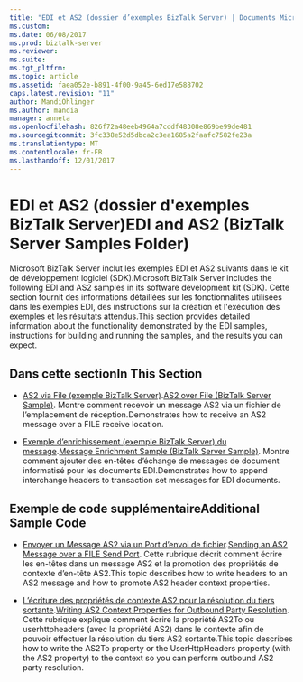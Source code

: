 ```yaml
---
title: "EDI et AS2 (dossier d’exemples BizTalk Server) | Documents Microsoft"
ms.custom: 
ms.date: 06/08/2017
ms.prod: biztalk-server
ms.reviewer: 
ms.suite: 
ms.tgt_pltfrm: 
ms.topic: article
ms.assetid: faea052e-b891-4f00-9a45-6ed17e588702
caps.latest.revision: "11"
author: MandiOhlinger
ms.author: mandia
manager: anneta
ms.openlocfilehash: 826f72a48eeb4964a7cddf48308e869be99de481
ms.sourcegitcommit: 3fc338e52d5dbca2c3ea1685a2faafc7582fe23a
ms.translationtype: MT
ms.contentlocale: fr-FR
ms.lasthandoff: 12/01/2017
---
```

# <a name="edi-and-as2-biztalk-server-samples-folder"></a><span data-ttu-id="7eed3-102">EDI et AS2 (dossier d'exemples BizTalk Server)</span><span class="sxs-lookup"><span data-stu-id="7eed3-102">EDI and AS2 (BizTalk Server Samples Folder)</span></span>
<span data-ttu-id="7eed3-103">Microsoft BizTalk Server inclut les exemples EDI et AS2 suivants dans le kit de développement logiciel (SDK).</span><span class="sxs-lookup"><span data-stu-id="7eed3-103">Microsoft BizTalk Server includes the following EDI and AS2 samples in its software development kit (SDK).</span></span> <span data-ttu-id="7eed3-104">Cette section fournit des informations détaillées sur les fonctionnalités utilisées dans les exemples EDI, des instructions sur la création et l'exécution des exemples et les résultats attendus.</span><span class="sxs-lookup"><span data-stu-id="7eed3-104">This section provides detailed information about the functionality demonstrated by the EDI samples, instructions for building and running the samples, and the results you can expect.</span></span>  
  
## <a name="in-this-section"></a><span data-ttu-id="7eed3-105">Dans cette section</span><span class="sxs-lookup"><span data-stu-id="7eed3-105">In This Section</span></span>  
  
-   <span data-ttu-id="7eed3-106">[AS2 via File (exemple BizTalk Server)](../core/as2-over-file-biztalk-server-sample.md).</span><span class="sxs-lookup"><span data-stu-id="7eed3-106">[AS2 over File (BizTalk Server Sample)](../core/as2-over-file-biztalk-server-sample.md).</span></span> <span data-ttu-id="7eed3-107">Montre comment recevoir un message AS2 via un fichier de l’emplacement de réception.</span><span class="sxs-lookup"><span data-stu-id="7eed3-107">Demonstrates how to receive an AS2 message over a FILE receive location.</span></span>  
  
-   <span data-ttu-id="7eed3-108">[Exemple d’enrichissement (exemple BizTalk Server) du message](../core/message-enrichment-sample-biztalk-server-sample.md).</span><span class="sxs-lookup"><span data-stu-id="7eed3-108">[Message Enrichment Sample (BizTalk Server Sample)](../core/message-enrichment-sample-biztalk-server-sample.md).</span></span> <span data-ttu-id="7eed3-109">Montre comment ajouter des en-têtes d’échange de messages de document informatisé pour les documents EDI.</span><span class="sxs-lookup"><span data-stu-id="7eed3-109">Demonstrates how to append interchange headers to transaction set messages for EDI documents.</span></span>  
  
## <a name="additional-sample-code"></a><span data-ttu-id="7eed3-110">Exemple de code supplémentaire</span><span class="sxs-lookup"><span data-stu-id="7eed3-110">Additional Sample Code</span></span>  
  
-   <span data-ttu-id="7eed3-111">[Envoyer un Message AS2 via un Port d’envoi de fichier](../core/sending-an-as2-message-over-a-file-send-port.md).</span><span class="sxs-lookup"><span data-stu-id="7eed3-111">[Sending an AS2 Message over a FILE Send Port](../core/sending-an-as2-message-over-a-file-send-port.md).</span></span> <span data-ttu-id="7eed3-112">Cette rubrique décrit comment écrire les en-têtes dans un message AS2 et la promotion des propriétés de contexte d’en-tête AS2.</span><span class="sxs-lookup"><span data-stu-id="7eed3-112">This topic describes how to write headers to an AS2 message and how to promote AS2 header context properties.</span></span>  
  
-   <span data-ttu-id="7eed3-113">[L’écriture des propriétés de contexte AS2 pour la résolution du tiers sortante](../core/writing-as2-context-properties-for-outbound-party-resolution.md).</span><span class="sxs-lookup"><span data-stu-id="7eed3-113">[Writing AS2 Context Properties for Outbound Party Resolution](../core/writing-as2-context-properties-for-outbound-party-resolution.md).</span></span> <span data-ttu-id="7eed3-114">Cette rubrique explique comment écrire la propriété AS2To ou userhttpheaders (avec la propriété AS2) dans le contexte afin de pouvoir effectuer la résolution du tiers AS2 sortante.</span><span class="sxs-lookup"><span data-stu-id="7eed3-114">This topic describes how to write the AS2To property or the UserHttpHeaders property (with the AS2 property) to the context so you can perform outbound AS2 party resolution.</span></span>